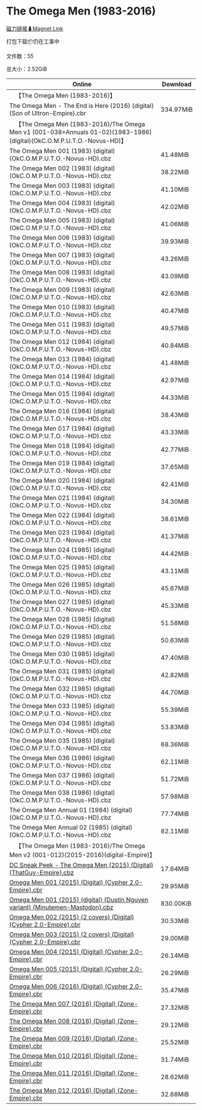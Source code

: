 # The Omega Men (1983-2016)

[磁力链接⬇Magnet Link](magnet:?xt=urn:btih:19fe811b826791c7e5b6005d56be5df3d28a2588&dn=The%20Omega%20Men%20%281983-2016%29)

打包下载📦仍在工事中

文件数：55

总大小：2.52GiB

Online | Download
--- | ---
&emsp;【The Omega Men (1983-2016)】 | 
The Omega Men - The End is Here (2016) (digital) (Son of Ultron-Empire).cbr | 334.97MiB
&emsp;【The Omega Men (1983-2016)/The Omega Men v1 (001-038+Annuals 01-02)(1983-1986)(digital)(OkC.O.M.P.U.T.O.-Novus-HD)】 | 
The Omega Men 001 (1983) (digital) (OkC.O.M.P.U.T.O.-Novus-HD).cbz | 41.48MiB
The Omega Men 002 (1983) (digital) (OkC.O.M.P.U.T.O.-Novus-HD).cbz | 38.22MiB
The Omega Men 003 (1983) (digital) (OkC.O.M.P.U.T.O.-Novus-HD).cbz | 41.10MiB
The Omega Men 004 (1983) (digital) (OkC.O.M.P.U.T.O.-Novus-HD).cbz | 42.02MiB
The Omega Men 005 (1983) (digital) (OkC.O.M.P.U.T.O.-Novus-HD).cbz | 41.06MiB
The Omega Men 006 (1983) (digital) (OkC.O.M.P.U.T.O.-Novus-HD).cbz | 39.93MiB
The Omega Men 007 (1983) (digital) (OkC.O.M.P.U.T.O.-Novus-HD).cbz | 43.26MiB
The Omega Men 008 (1983) (digital) (OkC.O.M.P.U.T.O.-Novus-HD).cbz | 43.09MiB
The Omega Men 009 (1983) (digital) (OkC.O.M.P.U.T.O.-Novus-HD).cbz | 42.63MiB
The Omega Men 010 (1983) (digital) (OkC.O.M.P.U.T.O.-Novus-HD).cbz | 40.47MiB
The Omega Men 011 (1983) (digital) (OkC.O.M.P.U.T.O.-Novus-HD).cbz | 49.57MiB
The Omega Men 012 (1984) (digital) (OkC.O.M.P.U.T.O.-Novus-HD).cbz | 40.84MiB
The Omega Men 013 (1984) (digital) (OkC.O.M.P.U.T.O.-Novus-HD).cbz | 41.48MiB
The Omega Men 014 (1984) (digital) (OkC.O.M.P.U.T.O.-Novus-HD).cbz | 42.97MiB
The Omega Men 015 (1984) (digital) (OkC.O.M.P.U.T.O.-Novus-HD).cbz | 44.33MiB
The Omega Men 016 (1984) (digital) (OkC.O.M.P.U.T.O.-Novus-HD).cbz | 38.43MiB
The Omega Men 017 (1984) (digital) (OkC.O.M.P.U.T.O.-Novus-HD).cbz | 43.33MiB
The Omega Men 018 (1984) (digital) (OkC.O.M.P.U.T.O.-Novus-HD).cbz | 42.77MiB
The Omega Men 019 (1984) (digital) (OkC.O.M.P.U.T.O.-Novus-HD).cbz | 37.65MiB
The Omega Men 020 (1984) (digital) (OkC.O.M.P.U.T.O.-Novus-HD).cbz | 42.41MiB
The Omega Men 021 (1984) (digital) (OkC.O.M.P.U.T.O.-Novus-HD).cbz | 34.30MiB
The Omega Men 022 (1984) (digital) (OkC.O.M.P.U.T.O.-Novus-HD).cbz | 38.61MiB
The Omega Men 023 (1984) (digital) (OkC.O.M.P.U.T.O.-Novus-HD).cbz | 41.37MiB
The Omega Men 024 (1985) (digital) (OkC.O.M.P.U.T.O.-Novus-HD).cbz | 44.42MiB
The Omega Men 025 (1985) (digital) (OkC.O.M.P.U.T.O.-Novus-HD).cbz | 43.11MiB
The Omega Men 026 (1985) (digital) (OkC.O.M.P.U.T.O.-Novus-HD).cbz | 45.67MiB
The Omega Men 027 (1985) (digital) (OkC.O.M.P.U.T.O.-Novus-HD).cbz | 45.33MiB
The Omega Men 028 (1985) (digital) (OkC.O.M.P.U.T.O.-Novus-HD).cbz | 51.58MiB
The Omega Men 029 (1985) (digital) (OkC.O.M.P.U.T.O.-Novus-HD).cbz | 50.63MiB
The Omega Men 030 (1985) (digital) (OkC.O.M.P.U.T.O.-Novus-HD).cbz | 47.40MiB
The Omega Men 031 (1985) (digital) (OkC.O.M.P.U.T.O.-Novus-HD).cbz | 42.82MiB
The Omega Men 032 (1985) (digital) (OkC.O.M.P.U.T.O.-Novus-HD).cbz | 44.70MiB
The Omega Men 033 (1985) (digital) (OkC.O.M.P.U.T.O.-Novus-HD).cbz | 55.39MiB
The Omega Men 034 (1985) (digital) (OkC.O.M.P.U.T.O.-Novus-HD).cbz | 53.83MiB
The Omega Men 035 (1985) (digital) (OkC.O.M.P.U.T.O.-Novus-HD).cbz | 68.36MiB
The Omega Men 036 (1986) (digital) (OkC.O.M.P.U.T.O.-Novus-HD).cbz | 62.11MiB
The Omega Men 037 (1986) (digital) (OkC.O.M.P.U.T.O.-Novus-HD).cbz | 51.72MiB
The Omega Men 038 (1986) (digital) (OkC.O.M.P.U.T.O.-Novus-HD).cbz | 57.98MiB
The Omega Men Annual 01 (1984) (digital) (OkC.O.M.P.U.T.O.-Novus-HD).cbz | 77.74MiB
The Omega Men Annual 02 (1985) (digital) (OkC.O.M.P.U.T.O.-Novus-HD).cbz | 82.11MiB
&emsp;【The Omega Men (1983-2016)/The Omega Men v2 (001-012)(2015-2016)(digital-Empire)】 | 
[DC Sneak Peek - The Omega Men (2015) (Digital) (ThatGuy-Empire).cbz](https://github.com/alicewish/markdown/blob/master/comic/DC-Sneak-Peek-Omega-Men-2015-Digital-ThatGuy-Empire-cbz.md) | 17.64MiB
[Omega Men 001 (2015) (Digital) (Cypher 2.0-Empire).cbr](https://github.com/alicewish/markdown/blob/master/comic/Omega-Men-001-2015-Digital-Cypher-2-0-Empire-cbr.md) | 29.95MiB
[Omega Men 001 (2015) (digital) (Dustin Nguyen variant) (Minutemen-Mastodon).cbz](https://github.com/alicewish/markdown/blob/master/comic/Omega-Men-001-2015-digital-Dustin-Nguyen-variant-Minutemen-Mastodon-cbz.md) | 830.00KiB
[Omega Men 002 (2015) (2 covers) (Digital) (Cypher 2.0-Empire).cbr](https://github.com/alicewish/markdown/blob/master/comic/Omega-Men-002-2015-2-covers-Digital-Cypher-2-0-Empire-cbr.md) | 30.53MiB
[Omega Men 003 (2015) (2 covers) (Digital) (Cypher 2.0-Empire).cbr](https://github.com/alicewish/markdown/blob/master/comic/Omega-Men-003-2015-2-covers-Digital-Cypher-2-0-Empire-cbr.md) | 29.00MiB
[Omega Men 004 (2015) (Digital) (Cypher 2.0-Empire).cbr](https://github.com/alicewish/markdown/blob/master/comic/Omega-Men-004-2015-Digital-Cypher-2-0-Empire-cbr.md) | 26.14MiB
[Omega Men 005 (2015) (Digital) (Cypher 2.0-Empire).cbr](https://github.com/alicewish/markdown/blob/master/comic/Omega-Men-005-2015-Digital-Cypher-2-0-Empire-cbr.md) | 26.29MiB
[Omega Men 006 (2016) (Digital) (Cypher 2.0-Empire).cbr](https://github.com/alicewish/markdown/blob/master/comic/Omega-Men-006-2016-Digital-Cypher-2-0-Empire-cbr.md) | 35.47MiB
[The Omega Men 007 (2016) (Digital) (Zone-Empire).cbr](https://github.com/alicewish/markdown/blob/master/comic/Omega-Men-007-2016-Digital-Zone-Empire-cbr.md) | 27.32MiB
[The Omega Men 008 (2016) (Digital) (Zone-Empire).cbr](https://github.com/alicewish/markdown/blob/master/comic/Omega-Men-008-2016-Digital-Zone-Empire-cbr.md) | 29.12MiB
[The Omega Men 009 (2016) (Digital) (Zone-Empire).cbr](https://github.com/alicewish/markdown/blob/master/comic/Omega-Men-009-2016-Digital-Zone-Empire-cbr.md) | 25.52MiB
[The Omega Men 010 (2016) (Digital) (Zone-Empire).cbr](https://github.com/alicewish/markdown/blob/master/comic/Omega-Men-010-2016-Digital-Zone-Empire-cbr.md) | 31.74MiB
[The Omega Men 011 (2016) (Digital) (Zone-Empire).cbr](https://github.com/alicewish/markdown/blob/master/comic/Omega-Men-011-2016-Digital-Zone-Empire-cbr.md) | 28.62MiB
[The Omega Men 012 (2016) (Digital) (Zone-Empire).cbr](https://github.com/alicewish/markdown/blob/master/comic/Omega-Men-012-2016-Digital-Zone-Empire-cbr.md) | 32.68MiB